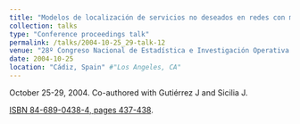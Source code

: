 ```yaml
---
title: "Modelos de localización de servicios no deseados en redes con múltiples criterios" #"Conference Proceeding talk 3 on Relevant Topic in Your Field"
collection: talks
type: "Conference proceedings talk"
permalink: /talks/2004-10-25_29-talk-12
venue: "28º Congreso Nacional de Estadística e Investigación Operativa (SEIO)" #"Testing Institute of America 2014 Annual Conference"
date: 2004-10-25
location: "Cádiz, Spain" #"Los Angeles, CA"
---
```

October 25-29, 2004. Co-authored with Gutiérrez J and Sicilia J.

[ISBN 84-689-0438-4, pages 437-438](https://dialnet.unirioja.es/).